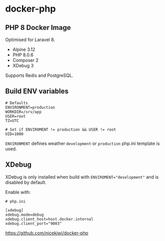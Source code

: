 # docker-php

## PHP 8 Docker Image

Optimised for Laravel 8.

- Alpine 3.12
- PHP 8.0.6
- Composer 2
- XDebug 3

Supports Redis and PostgreSQL.

## Build ENV variables

```
# Defaults
ENVIRONMENT=production
WORKDIR=/srv/app
USER=root
TZ=UTC

# Set if ENVIROMENT != production && USER != root
UID=1000
```

`ENVIRONMENT` defines weather `development` or `production` php.ini template is used.

## XDebug

XDebug is only installed when build with `ENVIROMENT="development"` and is disabled by default.

Enable with:

```
# php.ini

[xdebug]
xdebug.mode=debug
xdebug.client_host=host.docker.internal
xdebug.client_port="9003"
```

https://github.com/nicekiwi/docker-php
